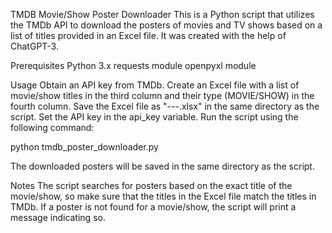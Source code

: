 TMDB Movie/Show Poster Downloader
This is a Python script that utilizes the TMDb API to download the posters of movies and TV shows based on a list of titles provided in an Excel file. It was created with the help of ChatGPT-3.

Prerequisites
Python 3.x
requests module
openpyxl module

Usage
Obtain an API key from TMDb.
Create an Excel file with a list of movie/show titles in the third column and their type (MOVIE/SHOW) in the fourth column.
Save the Excel file as "---.xlsx" in the same directory as the script.
Set the API key in the api_key variable.
Run the script using the following command:

python tmdb_poster_downloader.py

The downloaded posters will be saved in the same directory as the script.

Notes
The script searches for posters based on the exact title of the movie/show, so make sure that the titles in the Excel file match the titles in TMDb.
If a poster is not found for a movie/show, the script will print a message indicating so.
